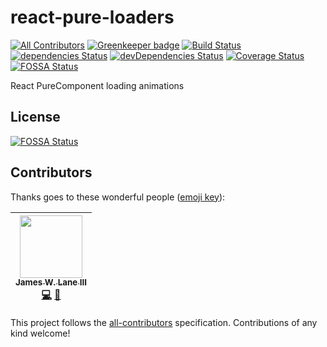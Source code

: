 # react-pure-loaders
[![All Contributors](https://img.shields.io/badge/all_contributors-1-orange.svg?style=flat-square)](#contributors)
[![Greenkeeper badge](https://badges.greenkeeper.io/jameswlane/react-pure-loaders.svg)](https://greenkeeper.io/)
[![Build Status](https://travis-ci.org/jameswlane/react-pure-loaders.svg?branch=master)](https://travis-ci.org/jameswlane/react-pure-loaders)
[![dependencies Status](https://david-dm.org/jameswlane/react-pure-loaders/status.svg)](https://david-dm.org/jameswlane/react-pure-loaders)
[![devDependencies Status](https://david-dm.org/jameswlane/react-pure-loaders/dev-status.svg)](https://david-dm.org/jameswlane/react-pure-loaders?type=dev)
[![Coverage Status](https://coveralls.io/repos/github/jameswlane/react-pure-loaders/badge.svg?branch=master)](https://coveralls.io/github/jameswlane/react-pure-loaders?branch=master)
[![FOSSA Status](https://app.fossa.io/api/projects/git%2Bgithub.com%2Fjameswlane%2Freact-pure-loaders.svg?type=shield)](https://app.fossa.io/projects/git%2Bgithub.com%2Fjameswlane%2Freact-pure-loaders?ref=badge_shield)

React PureComponent loading animations


## License
[![FOSSA Status](https://app.fossa.io/api/projects/git%2Bgithub.com%2Fjameswlane%2Freact-pure-loaders.svg?type=large)](https://app.fossa.io/projects/git%2Bgithub.com%2Fjameswlane%2Freact-pure-loaders?ref=badge_large)
## Contributors

Thanks goes to these wonderful people ([emoji key](https://github.com/kentcdodds/all-contributors#emoji-key)):

<!-- ALL-CONTRIBUTORS-LIST:START - Do not remove or modify this section -->
| [<img src="https://avatars2.githubusercontent.com/u/794161?v=4" width="100px;"/><br /><sub><b>James W. Lane III</b></sub>](http://fueledbydreams.com)<br />[💻](https://github.com/jameswlane/react-pure-loaders/commits?author=jameswlane "Code") [📖](https://github.com/jameswlane/react-pure-loaders/commits?author=jameswlane "Documentation") |
| :---: |
<!-- ALL-CONTRIBUTORS-LIST:END -->

This project follows the [all-contributors](https://github.com/kentcdodds/all-contributors) specification. Contributions of any kind welcome!